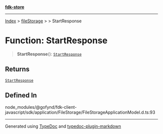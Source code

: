 [**fdk-store**](../../../README.md)
***

[Index](../../../API.md) > [fileStorage](../../README.md) > [<internal>](../README.md) > StartResponse

# Function: StartResponse

> **StartResponse**(): [`StartResponse`](../type-aliases/type-alias.StartResponse.md)

## Returns

[`StartResponse`](../type-aliases/type-alias.StartResponse.md)

## Defined In

node\_modules/@gofynd/fdk-client-javascript/sdk/application/FileStorage/FileStorageApplicationModel.d.ts:93

***
Generated using [TypeDoc](https://typedoc.org/) and [typedoc-plugin-markdown](https://www.npmjs.com/package/typedoc-plugin-markdown)
